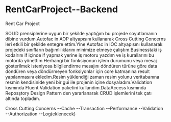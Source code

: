 # RentCarProject--Backend

Rent Car Project

SOLID prensiplerine uygun bir şekilde yaptığım bu projede soyutlamanın dibine vurdum.Autofac in AOP altyapısını kullanarak Cross Cutting Concerns leri etkili bir şekilde entegre ettim.Yine Autofac in IOC altyapısını kullanarak projedeki sınıfların bağımlılıklarını minimize etmeye çalıştım.Businesstaki iş kodalrını if içinde if yapmak yerine iş motoru yazdım ve iş kurallarını bu motorda yönettim.Herhangi bir fonksiyonun işlem durumunu veya mesaj gösterilmek isteniyosa bilgilendirme mesajını döndüren türüne göre data döndüren veya döndürmeyen fonksiyonlar için core katmanına result yapılanmasını ekledim.Resim yüklendiği zaman resim yolunu veritabanına resmin kendisinide yeni bir gui ile projenin içine dosyaladım.Validation kısmında Fluent Validation paketini kullandım.DataAccess kısmında Reposştory Design Pattern den yararlanarak CRUD işlemlerini tek çatı altında topladım.                               

Cross Cutting Concerns
--Cache
--Transaction
--Performance
--Validation
--Authorization
--Log(eklenecek)


